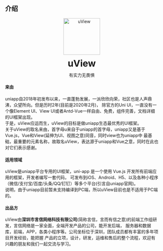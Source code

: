 ## 介绍

<demo-model url="http://192.168.100.17:8080/#/pages/template/order/index"></demo-model>

<div class="intro-logo">
	<img class="logo" src="/logo.png" alt="uView" />
	<h3>uView</h3>
	<p class="slogan">有实力无畏惧</p>
</div>

#### 来由

uniapp自2018年初发布以来，一直蓬勃发展，一派欣欣向荣，社区也是人声鼎沸，众望所向。但是历时2年(目前是2020年2月)，
除官方的Uni UI，一直没有一个像Element UI、View UI或者Antd-Vue一样自由、免费，组件完善，文档详细的UI框架出现。  
于是，uView应运而生，uView的目标是做uniapp生态最优秀的UI框架。  
关于uView的取名来由，首字母u来自于uniapp的首字母，uniapp又是基于Vue.js，Vue和View(延伸为UI、视图之意)同音，同时view也为uniapp中
最基础，最重要的元素名称，故取名uView，表达源于uniapp和Vue之意，同时在此也对它们表示感谢。


#### 适用领域

uView是uniapp平台专用的UI框架，uni-app 是一个使用 Vue.js 开发所有前端应用的框架，开发者编写一套代码，
可发布到iOS、Android、H5、以及各种小程序（微信/支付宝/百度/头条/QQ/钉钉）等多个平台(引言自uniapp官网)。  
说明，由于uniapp目前暂未支持编译到PC端，所以uView目前也是不适用于PC端的。


#### 出品方

uView由**深圳市言信网络科技有限公司**(简称言信，言而有信之意)的前端工作组研发，言信网络是一家全面，全端开发产品的公司，能开发后端，
服务器和数据库，前端，APP，各类小程序等。公司坐标位于深圳，团队成员都有丰富的多年项目开发经验，能把握
产品的立项，设计，研发，运维和售后的整个流程，欢迎有兴趣的朋友和我们一起交流与学习。


<style>
.intro-logo {
	text-align: center;
}

.intro-logo .logo {
	width: 120px;
}

.intro-logo h3 {
	font-size: 30px;
	font-weight: bold;
	margin-top: 10px;
	margin-bottom: 0;
}

.intro-logo .slogan {
	margin-top: 10px!important;
}
</style>